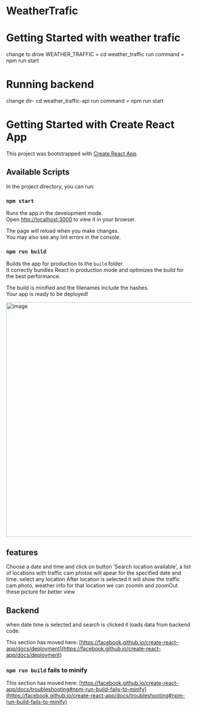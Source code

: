 # WeatherTrafic
# Getting Started with weather trafic

change to drive WEATHER_TRAFFIC = cd weather_traffic
run command = npm run start

# Running backend

change dir- cd weather_traffic-api
run command = npm run start



# Getting Started with Create React App

This project was bootstrapped with [Create React App](https://github.com/facebook/create-react-app).

## Available Scripts

In the project directory, you can run:

### `npm start`

Runs the app in the development mode.\
Open [http://localhost:3000](http://localhost:3000) to view it in your browser.

The page will reload when you make changes.\
You may also see any lint errors in the console.

### `npm run build`

Builds the app for production to the `build` folder.\
It correctly bundles React in production mode and optimizes the build for the best performance.

The build is minified and the filenames include the hashes.\
Your app is ready to be deployed!

<img width="635" alt="image" src="https://github.com/AadyaGunnu/WeatherTrafic/assets/102150537/99fbc6f0-d928-49a9-ba69-e01fa9253d6c">

## features
Choose a date and time and click on button 'Search location available',  a list of locations with traffic cam photos will apear for the specified date and time.
select any location
After location is selected it will show the traffic cam photo, weather info for that location
we can zoomIn and zoomOut these picture for better view

## Backend 

when date time is selected and search is clicked it loads data from backend code.

This section has moved here: [https://facebook.github.io/create-react-app/docs/deployment](https://facebook.github.io/create-react-app/docs/deployment)

### `npm run build` fails to minify

This section has moved here: [https://facebook.github.io/create-react-app/docs/troubleshooting#npm-run-build-fails-to-minify](https://facebook.github.io/create-react-app/docs/troubleshooting#npm-run-build-fails-to-minify)
